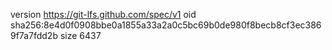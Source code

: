version https://git-lfs.github.com/spec/v1
oid sha256:8e4d0f0908bbe0a1855a33a2a0c5bc69b0de980f8becb8cf3ec3869f7a7fdd2b
size 6437
